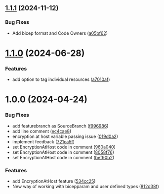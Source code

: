 ## [1.1.1](https://github.com/dexmach-internal/iac-bicep-component-avd/compare/v1.1.0...v1.1.1) (2024-11-12)


### Bug Fixes

* Add bicep format and Code Owners ([a05bf62](https://github.com/dexmach-internal/iac-bicep-component-avd/commit/a05bf621974e25a52d4a16a56150f1767f6bdf8c))

# [1.1.0](https://github.com/dexmach-internal/iac-bicep-component-avd/compare/v1.0.0...v1.1.0) (2024-06-28)


### Features

* add option to tag individual resources ([a7010af](https://github.com/dexmach-internal/iac-bicep-component-avd/commit/a7010af7148c6264852560f6f247f3b9ceb5a153))

# 1.0.0 (2024-04-24)


### Bug Fixes

* add featurebranch as SourceBranch ([f996986](https://github.com/dexmach-internal/iac-bicep-component-avd/commit/f9969869dd51df9875e5284ba63b6af6a7d1f7b7))
* add line comment ([ec4cae8](https://github.com/dexmach-internal/iac-bicep-component-avd/commit/ec4cae8c69416e7921df7bb33c37da63985c9fd4))
* encryption at host variable passing issue ([019d0a2](https://github.com/dexmach-internal/iac-bicep-component-avd/commit/019d0a216464ad193053839af249d876349536d3))
* implement feedback ([721ca5f](https://github.com/dexmach-internal/iac-bicep-component-avd/commit/721ca5fb75c5f39e8026dc0995f7e09ef1d64f28))
* set EncryptionAtHost code in comment ([960a040](https://github.com/dexmach-internal/iac-bicep-component-avd/commit/960a0407aef80cf7be8950ed97d3956eea106fa9))
* set EncryptionAtHost code in comment ([8058f76](https://github.com/dexmach-internal/iac-bicep-component-avd/commit/8058f760b043bf9171d463331687f09fff9d646b))
* set EncryptionAtHost code in comment ([bef90b2](https://github.com/dexmach-internal/iac-bicep-component-avd/commit/bef90b230437fdc07e821e5bb3f463b91f85b921))


### Features

* add EncryptionAtHost feature ([534cc25](https://github.com/dexmach-internal/iac-bicep-component-avd/commit/534cc25d38f5802a1c1695c8549980908e6ae45a))
* New way of working with bicepparam and user defined types ([812d38f](https://github.com/dexmach-internal/iac-bicep-component-avd/commit/812d38fc1aa0166bf127bbd79c4d88d05c538ae4))
